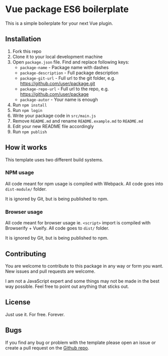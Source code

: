 # Vue package ES6 boilerplate
This is a simple boilerplate for your next Vue plugin.

## Installation
1. Fork this repo
2. Clone it to your local development machine
3. Open `package.json` file. Find and replace following keys:
    * `package-name` - Package name with dashes
    * `package-description` - Full package description
    * `package-git-url` - Full url to the git folder, e.g. https://github.com/user/package.git
    * `package-repo-url` - Full url to the repo, e.g. https://github.com/user/package
    * `package-autor` - Your name is enough
4. Run `npm install`
5. Run `npm login`
6. Write your package code in `src/main.js`
7. Remove `README.md` and rename `README.example.md` to `README.md`
8. Edit your new README file accordingly
9. Run `npm publish`

## How it works
This template uses two different build systems.

### NPM usage
All code meant for npm usage is compiled with Webpack. All code goes into `dist-module/` folder.

It is ignored by Git, but is being published to npm.

### Browser usage
All code meant for browser usage ie. `<script>` import is compiled with Browserify + Vueify. All code goes to `dist/` folder.

It is ignored by Git, but is being published to npm.

## Contributing
You are welcome to contribute to this package in any way or form you want. New issues and pull requests are welcome.

I am not a JavaScript expert and some things may not be made in the best way possible. Feel free to point out anything that sticks out.

## License
Just use it. For free. Forever.

## Bugs
If you find any bug or problem with the template please open an issue or create a pull request on the [Github repo](https://github.com/DCzajkowski/vue-lightbox).
